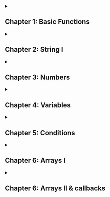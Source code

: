 <details>
  <summary><h2> Chapter 1: Basic Functions</h2></summary>

### Sum

```javascript
function sum (x, y)
{
  return x + y;
}
```

<br>

### Multiplication

```javascript
function multi (x, y)
{
  return x * y;
}
```

<br>

### Division

```javascript
function div (x, y)
{
  return x / y;
}
```

<br>

### Subtraction 

```javascript
function sub(x, y)
{
  return x + y;
}
```

<br>

### Exponentiation

```javascript
function exp (x, y)
{
  return x ** y;
}
```

<br>

### Remainder (Resto da divisão)

```javascript
function sum (x, y)
{
  return x % y;
}
```

#### Lembrete: cada função criada precisar conter o comando <code>return</code>, pois ele será responsável por entregar/retornar o resultado das atividades dentro da função.

</details>

<details>
  <summary><h2>Chapter 2: String I</h2></summary>

### Length

<p style="text-align: justify">A propriedade length é usada para retornar o comprimento de uma string</p>

```javascript
function getCharCount(variável)
{
    return variável.length;
}
```

<br>

### toUpperCase

<p style ="text-align: justify">Transforma a string em caixa alta</p>

```javascript
function shoutMyName(name)
{
    return name.toUpperCase;
}
```

<br>

### toLowerCase

<p style ="text-align: justify">Transforma a string em caixa baixa</p>

```javascript
function lowerName(name)
{
    return name.toLowerCase(name);
}
```

<br>

### Character acess

<p style ="text-align: justify"> Você pode acessar um caractere específico em uma string ao utilizar a sintaxe dos colchetes</p>

```javascript
function getFirstCharacter(name)
{
    return name[0];
}
```

<br>

<p style ="text-align> justify">Também é possível utilizar a função <code>.lenght</code> abaixo para buscar o último caractere dentro da função dos colchetes.</p>

```javascript
function getLastCharacter(name)
{
    return name[name.length-1];
}
```

<br>

### Substring

<p style="text-align">Uma substring é uma parte ou uma porção de uma string. Por exemplo, "rain" é uma substring da string "brain. Você pode recupear "rain" ao tomar os últimos quatro caracteres.</p>

**Exemplo:**

```javascript
function getDescription(text)
{
    console.log(text);
    return text.substring(0, 10); // Dois parâmetros: um de ínico e outro de fim
}
```

```javascript
function skipFirstCharacter(text)
{
    return text.substring(1); // Quando um, assume o fim como sendo o comprimento máximo da string
}
```

<br>

### Concatenation

<p style ="text-align: justify">Em JavaScript, o operador + irá se comportar de maneira diferente baseado nos tipos de valores que você usa com ele. Você já viu que <code>1 + 3 </code> irá retornar 4. Contudo, você poderia usar o operador + para concatenar duas strings. que significa unificar elas em uma única string.</p>

**Exemplo:**

```javascript
function concatInitials(firstNameInitial, lastNameInitial)
{
    return firstNameInitial + lastNameInitial;
}
```

<br>

### Interpolation

<p style ="text-align: justify">Strings Template suportam interpolação. Isso significa que você poderia escrever uma variável em sua string, e recuperar o seu valor. A sintaxe é direta ao ponto, você envolve a variável com <code>${variável}</code> </p>

**Exemplo:**

```javascript
function sayHello(name)
{
    return `Hello ${name}`;
}
```

<br>

### Interpolation advanced

**Exemplo:**

```javascript
function getFullName(firstName, lastName)
{
    return `${firstName} ${lastName}`;
}
```

<br>

### Multiline string

**Exemplo:**

```javascript
return `I am Learning JavaScript
and I found it to be
quite fun!`
```

<br>

### Capitalize

```javascript
function captalized(word)
{
  return word[0].toUpperCase() + word.substring(1).toLowerCase();
}
```

<br>

### at is similar to [] index, but can do negative index

```javascript
function index(word)
{
  return word.at(1);
}

```
</details>

<details>
  <summary><h2>Chapter 3: Numbers</h2></summary>

### Numeric separator (<code>_</code>)

<p style ="text-align: justify">Você pode representar números grandes mais claramente com o separador numério (<code>_</code>)</p>

```javascript
let nb = 1_000; // equivalent to 1000

let nb = 1_000_000; // 1000000 (1 million)
```

<br>

### Converting from number to string

<p style ="text-align: justify">Embora seja raramente utilizado, você pode converter um número para string ao chamar o método <code>to.string()</code></p>

```javascript
let answer = 42;
answer.toString(); //"42"
```

<br>

### NaN

<p>Você pode algumas vezes encontar <code>NaN</code> que significa <b>Not a Number</b>. Por exemplo, você tenta multiplicar um número por uma string. NaN é com frequência um sinal que algo está errado com seu código, na maioria das vezes vocês esqueceu de converter uma string para um número.</p>

<br>

### Converting string to number

<p style ="text-align: justify">Em alguns cenários, você iria preferir converter de uma string para um número, Por conta disso, você terá que usar o método <code>Number.parseInt()</code>.</p>

```javascript
let str = "42";
Number.parseInt(str, 10); //42
```

<p style ="text-align: justify">O nome da função é chamada <code>Number.parseInt()</code>. Sim, incluindo the <code>Number</code>. É assim porque há um objeto global chamado <code>Number</code> que contém o método chamado <code>parseInt()</code>. Esse método espera dois parâmetros: o primeiro parâmetro é a string que você gostaria de converter em um número. O segundo argumeneto é a raiz que será usada na conversão.</p>

<p style ="text-align: justify">A raiz é a base do sistema numérico que você gostaria de usar. No seu caso, utilize o número pois representa a maneira que nós contamos números diariamente utilizando o sistema decimal. Sempre utilze a raiz em 10 para garantir a compatibilidade com o sistema decimal. Caso seja o sistema binário, utilize 2</p>

<br>

### Use cases for converting to a number

<p style ="text-align: justify">Há muitas razões que você gostaria de converter uma string para um número, porém, a mais comum é quando o número e digitado pelo usuáiro em uma caixa de texto or o número está sendo lido de um DOM. Como você verá, os valores serão sempre uma string mesmo se o usuário digitar um número.</p>

</details>

<details>
  <summary><h2>Chapter 4: Variables</h2></summary>

### Variables

<p>Há dois tipos de declarar variáveis em JavaScript.</p>


### let

<p style ="text-align: justify">A primeira que você escreve uma variável nova, use o prefixo <code>let</code>.</p>

```javascript
let name = "Sam";
console.log(name);
```

<p style ="text-align: justify">Isso define uma varíavel chamada <code>name</code> com o valor <code>"Sam"</code>. Da próxima vez que foz utilizar a variável, basta apenas o nome dela. Variável com prefixo <code>let</code> podem ser modificadas futuramente por qualquer outro tipo de valor.</p>


<br>

### const

<p style ="text-align: justify">Variáveis declaradas com <code>const</code> não podem ser modificadas depois com sinal <code>=</code> de atribuição. Esse tipo de prefixo é útil quando for definir variáveis e forçar que o comportamento seja o mais previsível.</p>

```javascript
const language = "C++"; // Cannot be re-assigned anymore
console.log(language); // "C++"
```

<br>

### let vs const

<p style ="text-align: justify">Para escolher entre <code>let</code> e <code>const</code> use o seguinte regra: sempre vá com <code>const</code> até você perceber que precisa atribuir um novo valor para a variável. Quando sim, mude para let.</p>
  
</details>

<details>
  <summary><h2>Chapter 5: Conditions</h2></summary>

### If

<p style ="text-align: justify">Sintaxe básica</p>

```javascript
const grade = 15;

if (grade >= 10)
{
    console.log("Passing grade");
}
```

<br>

### else

<p style ="text-align: justify">Sintaxe básica</p>

```javascript
const grade = 3;

if (grade >= 10)
{
    console.log("Passing grade");
}

else
{
    console.log("Failing grade");
}
```

<br>


### else if

<p style ="text-align: justify">Sintaxe básica</p>

```javascript
const grade = 10;

if (grade > 10) {
    console.log("Passing grade");
}

else if (grade === 10)
{
    console.log("Passing on the limit");
}

else
{
    console.log("Failing grade");
}
```

<br>

### advanced if

<p>Sintaxe básica</p>

```java script
function canVote(age)
{

    if (age >= 18)
    {
        return true;
    }

    else
    {
        return false;
    }

}
```

_Agora no estilo sofisticado_

```javascript
function canVote(age)
{
    if (age >=18)
    {
        return true;
    }

    return false;

}
```

<br>

### Legany note

<p style ="text-align: justify">Não utilize <code>==</code> para fazer comparações entre valores e/ou variáveis. Utilize no lugar <code>===</code>.</p>

```javascript
const a  = "2";
console.log(a == 2) // true!!!

console.log(a === 2) // false
```

<br>

### Returning booleans

<p style ="text-align: justify">Sempre que estiver retorando booleano, não é necessário utilizar if e elses</p>

```javascript
function isPassing(grade)
{

    if (grade >= 10)
    {
        return true;
    }

    else
    {
        return false;
    }

}

isPassing(12);
```

_Pode ser simplicado com:_

```javascript
function isPassing(grade)
{
    return grade >= 10;
}
```

<br>

### Even & Odd

<p style ="text-align: justify">O operator <code>%</code> pode ser utilizad para retornar se tal número é par ou ímpar.</p>

```javascript
// even numbers
4 % 2 // 0
6 % 2 // 0
8 % 2 // 0
10 % 2 // 0

// odd numbers
3 % 2 // 1
5 % 2 // 1
7 % 2 // 1
9 % 2 // 1
```

<br>

### The ternary operator

<p style ="text-align: justify">Condições também podem ser feitas utilizando o operador ternário <code>?</code>.</p>

```javascript
function evenOrOdd(number)
{

    if (number % 2 === 0)
    {
        return "even";
    }
    return "odd";
}
```

_Modo ternário_

```javascript
function evenOrOdd(number)
{
  return (number % 2 === 0) ? "even": "odd";
}
```

_O operador ternário possui a seguinte sintaxe_

```
condition ? expressionWhenTrue: expressionWhenFalse
```

</details>

<details>
  <summary><h2>Chapter 6: Arrays I</h2></summary>

### Arrays

```javascript
const users = []; // empty array
const grades = [10, 8, 13, 15]; // array of numbers
const attendees = ["Sam", "Alex"]; // array of strings
const values = [10, false, "John"]; // mixed
```

<p style ="text-align: justify">Vetores permitem você armazenar vários tipos de dados diferentes em uma mesma variável. Dessa forma, a variável em questão assume a condição de uma variável que possuem diversos valores individuais. Semelhante a Strins, também é possível as seguintes funções: <code>length</code>, <code>at()</code>, acesso pelo índice <code>[]</code> e adicionar novos valores ao final do vetor <code>push()</code></p>

```javascript
const numbers = [1, 2, 3, '4'];

numbers.push(11); // Ao final do vetor;
numbers[1] // 2;
numbers.at(-1) // 3;
numbers.length; // 5;
```

<br>

### Array forEach

```javascript
const grades = [10, 8, 13];

grades.forEach(function(grade)
{
    // do something with individual grade
    console.log(grade);
});
```

<p style ="text-align: justify">Iteração em um vetor é um dos conceito mais importantes em JavaScript. O método <code>.forEach</code> permite a você executar a função <code>callback</code> para item do vetor. Um <i>callback</i> é uma definição de função passada como parâmetro para outra função. No caso acima, a função <code>function(grade)</code> é passada como parâmetro para a iteração buscar os índices dentro do vetor.</p>

```javascript
const grades = [10, 8, 13];
// this is the callback
function(grade) {
    console.log(grade);
}
// call the callback with grade = 10 (grades[0])
console.log(grade); // will log 10
// call the callback with grade = 8 (grades[1])
console.log(grade); // will log 8
// call the callback with grade = 13 (grades[2])
console.log(grade); // will log 13
```

<br>

### How does it know that it's "grade"

```javascript
const grades = [10, 8, 13];

const gradis = [10, 0 ,10];

grades.forEach(function(grade)
{
    // do something with individual grade
    console.log(grade);
});

// Resultado
10
8
13

gradis.forEach(function(gradi)
{
    // do something with individual grade
    console.log(gradi);
});

// Resultado
10
0
10

```

<p style ="text-align: justify">Como pode ter observado, a variável grades é diferente do nome pasado como parâmetro. O que acontece é que no caso do <code>.forEach()</code> o javaScript supôe que o primeiro parâmetro passado é o parâmetro percetence ao vetor <code>grades</code> pois o método está sendo inicializado através da varíavel <code>grades</code></p>

<br>

### Return confusion

<p style ="text-align: justify">Nomear variáveis com um nome claro a faz muito mais fácil de entender para você e para outros. É sempre bom utilizar plural para o nome do vetor e singular para o item do vetor.</p>

```javascript
const grades = [10, 14, 15]; // array (plural)
grades.forEach(function(grade)
{ // array item (singular)
    console.log(grade);
});


const people = ["Sam", "Alex"]; // array (plural)
people.forEach(function(person)
{ // array item (singular)
    console.log(person);
});
```

<br>

### Returning from loop

<p style ="text-align: justify">Existe um erro comum que ocorre quando você tenta retornar de uma função que contém <code>.forEach()</code>.</p>

```javascript
function logUserIds(userIds) {
    userIds.forEach(function(userId) {
        console.log(userId);
        return true; // does this work as expected?
    });
}
```

_O código acima não executa como esperado por quem o escreveu_

```javascript
function logUserIds(userIds) {
    userIds.forEach(function(userId) {
        console.log(userId);
    });
    return true; // or is this the correct way?
}
```

_O código acima funciona como esperado pois o <code>return</code> está dentro da função e não dentro do método._

<p>Isso acontece porque um retorno somente funciona como filha direta de sua função, e não como sendo um descendente.</p>

</details>

<details>
  <summary><h2>Chapter 6: Arrays II & callbacks</h2></summary>

### Array filter

<p></p>
  
</details>
